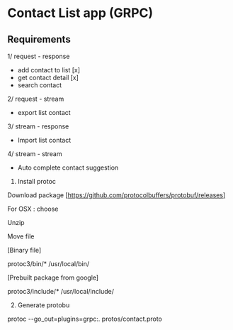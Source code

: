 # Contact List app (GRPC)

## Requirements
1/ request - response 

- add contact to list [x]
- get contact detail [x]
- search contact

2/ request - stream
- export list contact

3/ stream - response
- Import list contact

4/ stream - stream
- Auto complete contact  suggestion


1. Install protoc

Download package [https://github.com/protocolbuffers/protobuf/releases]

For OSX : choose 

Unzip

Move file 

[Binary file]

protoc3/bin/* /usr/local/bin/

[Prebuilt package from google]

protoc3/include/* /usr/local/include/

2. Generate protobu

protoc  --go_out=plugins=grpc:. protos/contact.proto
